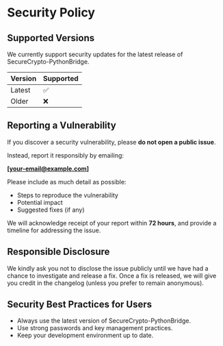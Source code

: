
# Security Policy

## Supported Versions
We currently support security updates for the latest release of SecureCrypto-PythonBridge.

| Version | Supported          |
| ------- | ------------------ |
| Latest  | ✅                 |
| Older   | ❌                 |

## Reporting a Vulnerability
If you discover a security vulnerability, please **do not open a public issue**.

Instead, report it responsibly by emailing:

**[your-email@example.com]**

Please include as much detail as possible:
- Steps to reproduce the vulnerability
- Potential impact
- Suggested fixes (if any)

We will acknowledge receipt of your report within **72 hours**, and provide a timeline for addressing the issue.

## Responsible Disclosure
We kindly ask you not to disclose the issue publicly until we have had a chance to investigate and release a fix. Once a fix is released, we will give you credit in the changelog (unless you prefer to remain anonymous).

## Security Best Practices for Users
- Always use the latest version of SecureCrypto-PythonBridge.
- Use strong passwords and key management practices.
- Keep your development environment up to date.
